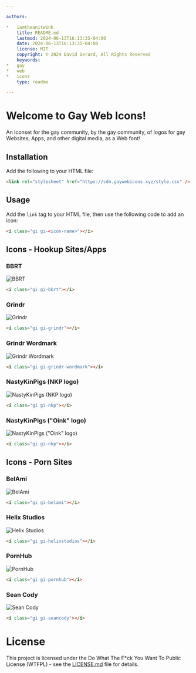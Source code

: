 ```yaml
---

authors:

*   iamtheanitwink
    title: README.md
    lastmod: 2024-06-13T16:13:35-04:00
    date: 2024-06-13T16:13:35-04:00
    license: MIT
    copyright: © 2024 David Gerard, All Rights Reserved
    keywords:
*   gay
*   web
*   icons
    type: readme

---
```


# Welcome to Gay Web Icons!

An iconset for the gay community, by the gay community, of logos for gay Websites, Apps, and other digital media, as a Web font!

## Installation

Add the following to your HTML file:

```html
<link rel="stylesheet" href="https://cdn.gaywebicons.xyz/style.css" />
```

## Usage

Add the `link` tag to your HTML file, then use the following code to add an icon:

```html
<i class="gi gi-<icon-name>"></i>
```

## Icons - Hookup Sites/Apps

### BBRT

![BBRT](./source-svg/hookup-sites/bbrt.svg)

<i class="gi gi-bbrt"></i>

```html
<i class="gi gi-bbrt"></i>
```

### Grindr

![Grindr](./source-svg/hookup-sites/grindr.svg)

```html
<i class="gi gi-grindr"></i>
```

### Grindr Wordmark

![Grindr Wordmark](./source-svg/hookup-sites/grindr-wordmark.svg)

```html
<i class="gi gi-grindr-wordmark"></i>
```

### NastyKinPigs (NKP logo)

![NastyKinPigs (NKP logo)](./source-svg/hookup-sites/nkp.svg)

```html
<i class="gi gi-nkp"></i>
```

### NastyKinPigs ("Oink" logo)

![NastyKinPigs ("Oink" logo)](./source-svg/hookup-sites/oink.svg)

```html
<i class="gi gi-nkp"></i>
```

## Icons - Porn Sites


### BelAmi


![BelAmi](./source-svg/porn/belami.svg)


```html
<i class="gi gi-belami"></i>
```

### Helix Studios

![Helix Studios](./source-svg/porn/helixstudios.svg)


```html
<i class="gi gi-helixstudios"></i>
```

### PornHub

![PornHub](./source-svg/porn/pornhub.svg)

```html
<i class="gi gi-pornhub"></i>
```
### Sean Cody

![Sean Cody](./source-svg/porn/sean-cody.svg)

```html
<i class="gi gi-seancody"></i>
```


# License

This project is licensed under the Do What The F\*ck You Want To Public License (WTFPL) - see the [LICENSE.md](LICENSE.md) file for details.
